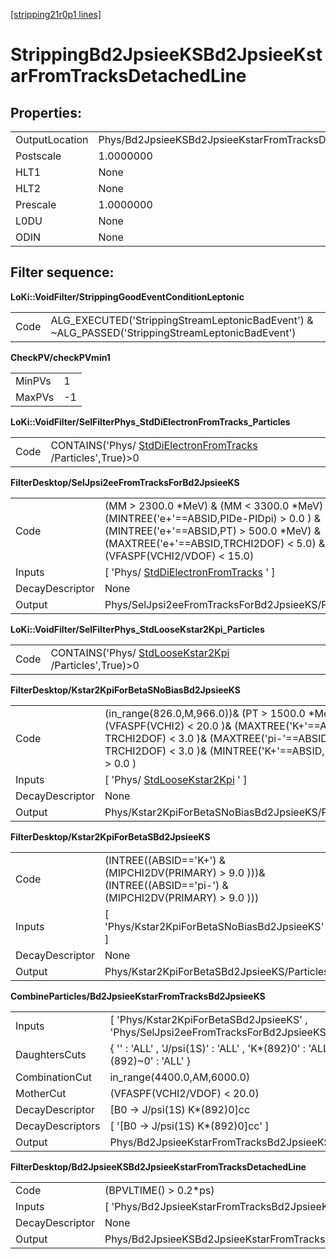 [[stripping21r0p1 lines]](./stripping21r0p1-index)

# StrippingBd2JpsieeKSBd2JpsieeKstarFromTracksDetachedLine

## Properties:

|                |                                                                |
|----------------|----------------------------------------------------------------|
| OutputLocation | Phys/Bd2JpsieeKSBd2JpsieeKstarFromTracksDetachedLine/Particles |
| Postscale      | 1.0000000                                                      |
| HLT1           | None                                                           |
| HLT2           | None                                                           |
| Prescale       | 1.0000000                                                      |
| L0DU           | None                                                           |
| ODIN           | None                                                           |

## Filter sequence:

**LoKi::VoidFilter/StrippingGoodEventConditionLeptonic**

|      |                                                                                                   |
|------|---------------------------------------------------------------------------------------------------|
| Code | ALG_EXECUTED('StrippingStreamLeptonicBadEvent') & \~ALG_PASSED('StrippingStreamLeptonicBadEvent') |

**CheckPV/checkPVmin1**

|        |     |
|--------|-----|
| MinPVs | 1   |
| MaxPVs | -1  |

**LoKi::VoidFilter/SelFilterPhys_StdDiElectronFromTracks_Particles**

|      |                                                                                                           |
|------|-----------------------------------------------------------------------------------------------------------|
| Code | CONTAINS('Phys/ [StdDiElectronFromTracks](./stripping21r0p1-stddielectronfromtracks) /Particles',True)\>0 |

**FilterDesktop/SelJpsi2eeFromTracksForBd2JpsieeKS**

|                 |                                                                                                                                                                                                             |
|-----------------|-------------------------------------------------------------------------------------------------------------------------------------------------------------------------------------------------------------|
| Code            | (MM \> 2300.0 \*MeV) & (MM \< 3300.0 \*MeV) & (MINTREE('e+'==ABSID,PIDe-PIDpi) \> 0.0 ) & (MINTREE('e+'==ABSID,PT) \> 500.0 \*MeV) & (MAXTREE('e+'==ABSID,TRCHI2DOF) \< 5.0) & (VFASPF(VCHI2/VDOF) \< 15.0) |
| Inputs          | [ 'Phys/ [StdDiElectronFromTracks](./stripping21r0p1-stddielectronfromtracks) ' ]                                                                                                                         |
| DecayDescriptor | None                                                                                                                                                                                                        |
| Output          | Phys/SelJpsi2eeFromTracksForBd2JpsieeKS/Particles                                                                                                                                                           |

**LoKi::VoidFilter/SelFilterPhys_StdLooseKstar2Kpi_Particles**

|      |                                                                                               |
|------|-----------------------------------------------------------------------------------------------|
| Code | CONTAINS('Phys/ [StdLooseKstar2Kpi](./stripping21r0p1-stdloosekstar2kpi) /Particles',True)\>0 |

**FilterDesktop/Kstar2KpiForBetaSNoBiasBd2JpsieeKS**

|                 |                                                                                                                                                                                                         |
|-----------------|---------------------------------------------------------------------------------------------------------------------------------------------------------------------------------------------------------|
| Code            | (in_range(826.0,M,966.0))& (PT \> 1500.0 \*MeV) & (VFASPF(VCHI2) \< 20.0 )& (MAXTREE('K+'==ABSID, TRCHI2DOF) \< 3.0 )& (MAXTREE('pi-'==ABSID, TRCHI2DOF) \< 3.0 )& (MINTREE('K+'==ABSID, PIDK) \> 0.0 ) |
| Inputs          | [ 'Phys/ [StdLooseKstar2Kpi](./stripping21r0p1-stdloosekstar2kpi) ' ]                                                                                                                                 |
| DecayDescriptor | None                                                                                                                                                                                                    |
| Output          | Phys/Kstar2KpiForBetaSNoBiasBd2JpsieeKS/Particles                                                                                                                                                       |

**FilterDesktop/Kstar2KpiForBetaSBd2JpsieeKS**

|                 |                                                                                                                 |
|-----------------|-----------------------------------------------------------------------------------------------------------------|
| Code            | (INTREE((ABSID=='K+') & (MIPCHI2DV(PRIMARY) \> 9.0 )))& (INTREE((ABSID=='pi-') & (MIPCHI2DV(PRIMARY) \> 9.0 ))) |
| Inputs          | [ 'Phys/Kstar2KpiForBetaSNoBiasBd2JpsieeKS' ]                                                                 |
| DecayDescriptor | None                                                                                                            |
| Output          | Phys/Kstar2KpiForBetaSBd2JpsieeKS/Particles                                                                     |

**CombineParticles/Bd2JpsieeKstarFromTracksBd2JpsieeKS**

|                  |                                                                                       |
|------------------|---------------------------------------------------------------------------------------|
| Inputs           | [ 'Phys/Kstar2KpiForBetaSBd2JpsieeKS' , 'Phys/SelJpsi2eeFromTracksForBd2JpsieeKS' ] |
| DaughtersCuts    | { '' : 'ALL' , 'J/psi(1S)' : 'ALL' , 'K\*(892)0' : 'ALL' , 'K\*(892)\~0' : 'ALL' }    |
| CombinationCut   | in_range(4400.0,AM,6000.0)                                                            |
| MotherCut        | (VFASPF(VCHI2/VDOF) \< 20.0)                                                          |
| DecayDescriptor  | [B0 -\> J/psi(1S) K\*(892)0]cc                                                      |
| DecayDescriptors | [ '[B0 -\> J/psi(1S) K\*(892)0]cc' ]                                              |
| Output           | Phys/Bd2JpsieeKstarFromTracksBd2JpsieeKS/Particles                                    |

**FilterDesktop/Bd2JpsieeKSBd2JpsieeKstarFromTracksDetachedLine**

|                 |                                                                |
|-----------------|----------------------------------------------------------------|
| Code            | (BPVLTIME() \> 0.2\*ps)                                        |
| Inputs          | [ 'Phys/Bd2JpsieeKstarFromTracksBd2JpsieeKS' ]               |
| DecayDescriptor | None                                                           |
| Output          | Phys/Bd2JpsieeKSBd2JpsieeKstarFromTracksDetachedLine/Particles |
